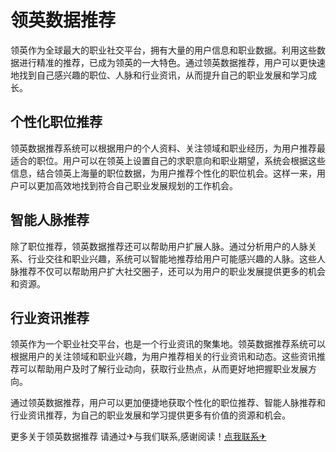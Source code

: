 # 领英数据推荐

领英作为全球最大的职业社交平台，拥有大量的用户信息和职业数据。利用这些数据进行精准的推荐，已成为领英的一大特色。通过领英数据推荐，用户可以更快速地找到自己感兴趣的职位、人脉和行业资讯，从而提升自己的职业发展和学习成长。

## 个性化职位推荐

领英数据推荐系统可以根据用户的个人资料、关注领域和职业经历，为用户推荐最适合的职位。用户可以在领英上设置自己的求职意向和职业期望，系统会根据这些信息，结合领英上海量的职位数据，为用户推荐个性化的职位机会。这样一来，用户可以更加高效地找到符合自己职业发展规划的工作机会。

## 智能人脉推荐

除了职位推荐，领英数据推荐还可以帮助用户扩展人脉。通过分析用户的人脉关系、行业交往和职业兴趣，系统可以智能地推荐给用户可能感兴趣的人脉。这些人脉推荐不仅可以帮助用户扩大社交圈子，还可以为用户的职业发展提供更多的机会和资源。

## 行业资讯推荐

领英作为一个职业社交平台，也是一个行业资讯的聚集地。领英数据推荐系统可以根据用户的关注领域和职业兴趣，为用户推荐相关的行业资讯和动态。这些资讯推荐可以帮助用户及时了解行业动向，获取行业热点，从而更好地把握职业发展方向。

通过领英数据推荐，用户可以更加便捷地获取个性化的职位推荐、智能人脉推荐和行业资讯推荐，为自己的职业发展和学习提供更多有价值的资源和机会。

更多关于领英数据推荐 请通过✈与我们联系,感谢阅读！[点我联系✈](https://us.G208.com)